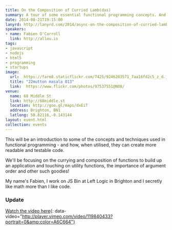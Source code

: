 ```yaml
---
title: On the Composition of Curried Lamb(das)
summary: A tour of some essential functional programming concepts. And maybe a mutton vindaloo
date: 2014-08-21T19:15:00
lanyrd: http://lanyrd.com/2014/async-on-the-composition-of-curried-lambdas
speakers:
- name: Fabien O'Carroll
  link: http://allou.is
tags:
- javascript
- nodejs
- html5
- programming
- startups
image:
  url:  https://farm8.staticflickr.com/7425/9246283571_7aa16fd2c5_z_d.jpg
  title: "22mutton masala 013"
  link:  https://www.flickr.com/photos/97537551@N08/
venue:
  name: 68 Middle St
  link: http://68middle.st
  location: http://goo.gl/maps/dxEiT
  address: Brighton, BN1
  latlong: 50.82116,-0.143144
layout: event.html
collection: events
---
```


This will be an introduction to some of the concepts and techniques used in functional programming - and how, when utilised, they can create more readable and testable code.

We'll be focusing on the currying and composition of functions to build up an application and touching on utility functions, the importance of argument order and other such goodies!

My name's Fabien, I work on JS Bin at Left Logic in Brighton and I secretly like math more than I like code.

### Update

[Watch the video here](https://vimeo.com/119840433){: data-video="http://player.vimeo.com/video/119840433?portrait=0&amp;color=A6C664"}
